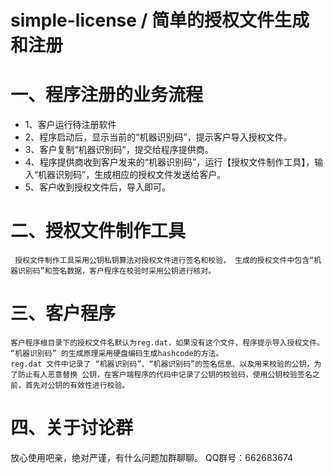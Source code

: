 # simple-license / 简单的授权文件生成和注册
# 一、程序注册的业务流程
- 1、客户运行待注册软件
- 2、程序启动后，显示当前的“机器识别码”，提示客户导入授权文件。
- 3、客户复制“机器识别码”，提交给程序提供商。
- 4、程序提供商收到客户发来的“机器识别码”，运行【授权文件制作工具】，输入“机器识别码”，生成相应的授权文件发送给客户。
- 5、客户收到授权文件后，导入即可。

# 二、授权文件制作工具
     授权文件制作工具采用公钥私钥算法对授权文件进行签名和校验， 生成的授权文件中包含“机器识别码”和签名数据，客户程序在校验时采用公钥进行核对。
     
# 三、客户程序
    客户程序根目录下的授权文件名默认为reg.dat，如果没有这个文件，程序提示导入授权文件。
    “机器识别码” 的生成原理采用硬盘编码生成hashcode的方法。
    reg.dat 文件中记录了 “机器识别码”、“机器识别码”的签名信息、以及用来校验的公钥，为了防止有人恶意替换 公钥，在客户端程序的代码中记录了公钥的校验码，使用公钥校验签名之前，首先对公钥的有效性进行校验。
    
# 四、关于讨论群 
  放心使用吧亲，绝对严谨，有什么问题加群聊聊。
  QQ群号：662683674
